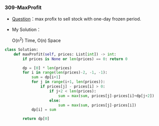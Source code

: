 

### 309-MaxProfit

+ [Question](https://leetcode-cn.com/problems/best-time-to-buy-and-sell-stock-with-cooldown/)：max profix to sell stock with one-day frozen period.

+ My Solution：

  O(n<sup>2</sup>) Time, O(n) Space

```python
class Solution:
    def maxProfit(self, prices: List[int]) -> int:
        if prices is None or len(prices) == 0: return 0

        dp = [0] * len(prices)
        for i in range(len(prices)-2, -1, -1):
            sum = dp[i+1]
            for j in range(i+1, len(prices)):
                if prices[j] - prices[i] > 0:
                    if j+2 < len(prices):
                        sum = max(sum, prices[j]-prices[i]+dp[j+2])
                    else:
                        sum = max(sum, prices[j]-prices[i])
            dp[i] = sum

        return dp[0]        
```



